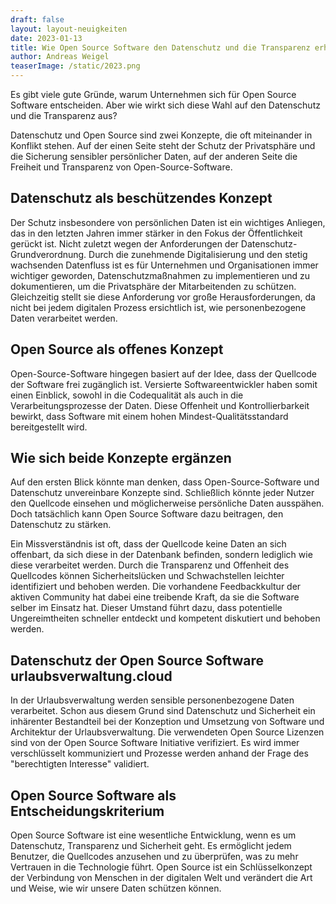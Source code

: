 ```yaml
---
draft: false
layout: layout-neuigkeiten
date: 2023-01-13
title: Wie Open Source Software den Datenschutz und die Transparenz erhöht
author: Andreas Weigel
teaserImage: /static/2023.png
---
```


Es gibt viele gute Gründe, warum Unternehmen sich für Open Source Software entscheiden. 
Aber wie wirkt sich diese Wahl auf den Datenschutz und die Transparenz aus?

<!-- more -->

Datenschutz und Open Source sind zwei Konzepte, die oft miteinander in Konflikt stehen.
Auf der einen Seite steht der Schutz der Privatsphäre und die Sicherung sensibler persönlicher Daten, 
auf der anderen Seite die Freiheit und Transparenz von Open-Source-Software.

## Datenschutz als beschützendes Konzept

Der Schutz insbesondere von persönlichen Daten ist ein wichtiges Anliegen, 
das in den letzten Jahren immer stärker in den Fokus der Öffentlichkeit gerückt ist.
Nicht zuletzt wegen der Anforderungen der Datenschutz-Grundverordnung. 
Durch die zunehmende Digitalisierung und den stetig wachsenden Datenfluss ist es für Unternehmen und Organisationen 
immer wichtiger geworden, Datenschutzmaßnahmen zu implementieren und zu dokumentieren, um die Privatsphäre der Mitarbeitenden zu schützen.
Gleichzeitig stellt sie diese Anforderung vor große Herausforderungen, da nicht bei jedem digitalen Prozess ersichtlich ist,
wie personenbezogene Daten verarbeitet werden.


## Open Source als offenes Konzept

Open-Source-Software hingegen basiert auf der Idee, dass der Quellcode der Software frei zugänglich ist. Versierte 
Softwareentwickler haben somit einen Einblick, sowohl in die Codequalität als auch in die Verarbeitungsprozesse der Daten.
Diese Offenheit und Kontrollierbarkeit bewirkt, dass Software mit einem hohen Mindest-Qualitätsstandard bereitgestellt wird.

## Wie sich beide Konzepte ergänzen

Auf den ersten Blick könnte man denken, dass Open-Source-Software und Datenschutz unvereinbare Konzepte sind.
Schließlich könnte jeder Nutzer den Quellcode einsehen und möglicherweise persönliche Daten ausspähen.
Doch tatsächlich kann Open Source Software dazu beitragen, den Datenschutz zu stärken.

Ein Missverständnis ist oft, dass der Quellcode keine Daten an sich offenbart, da sich diese in der Datenbank befinden, 
sondern lediglich wie diese verarbeitet werden. 
Durch die Transparenz und Offenheit des Quellcodes können Sicherheitslücken und Schwachstellen leichter identifiziert und behoben werden.
Die vorhandene Feedbackkultur der aktiven Community hat dabei eine treibende Kraft, da sie die Software selber im Einsatz hat.
Dieser Umstand führt dazu, dass potentielle Ungereimtheiten schneller entdeckt und kompetent diskutiert und behoben werden.

## Datenschutz der Open Source Software urlaubsverwaltung.cloud

In der Urlaubsverwaltung werden sensible personenbezogene Daten verarbeitet. Schon aus diesem Grund sind Datenschutz und 
Sicherheit ein inhärenter Bestandteil bei der Konzeption und Umsetzung von Software und Architektur der Urlaubsverwaltung.
Die verwendeten Open Source Lizenzen sind von der Open Source Software Initiative verifiziert.
Es wird immer verschlüsselt kommuniziert und Prozesse werden anhand der Frage des "berechtigten Interesse" validiert.

## Open Source Software als Entscheidungskriterium

Open Source Software ist eine wesentliche Entwicklung, wenn es um Datenschutz, Transparenz und Sicherheit geht. 
Es ermöglicht jedem Benutzer, die Quellcodes anzusehen und zu überprüfen, was zu mehr Vertrauen in die Technologie führt. 
Open Source ist ein Schlüsselkonzept der Verbindung von Menschen in der digitalen Welt und verändert die Art und Weise, 
wie wir unsere Daten schützen können. 
